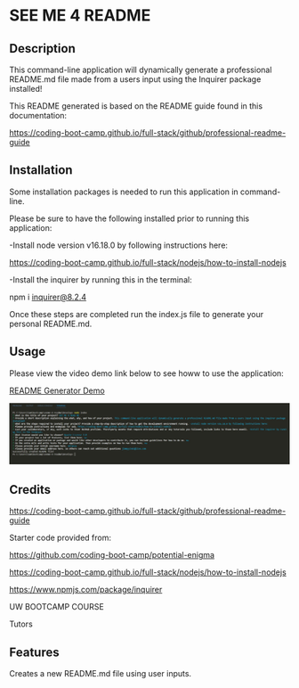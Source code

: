 # SEE ME 4 README

## Description

This command-line application will dynamically generate a professional README.md file made from a users input using the Inquirer package installed!  

This README generated is based on the README guide found in this documentation:

https://coding-boot-camp.github.io/full-stack/github/professional-readme-guide



## Installation

Some installation packages is needed to run this application in command-line.

Please be sure to have the following installed prior to running this application:

-Install node version v16.18.0 by following instructions here:

https://coding-boot-camp.github.io/full-stack/nodejs/how-to-install-nodejs

-Install the inquirer by running this in the terminal:

npm i inquirer@8.2.4

Once these steps are completed run the index.js file to generate your personal README.md.



## Usage

Please view the video demo link below to see howw to use the application:

<a href="https://drive.google.com/file/d/1yPUIkMFhLmLAXvvqVfR26ix_N5kz8YCw/view">README Generator Demo</a>

    
    
![alt text](./readmegenerator.jpg)



## Credits

https://coding-boot-camp.github.io/full-stack/github/professional-readme-guide

Starter code provided from:


https://github.com/coding-boot-camp/potential-enigma

https://coding-boot-camp.github.io/full-stack/nodejs/how-to-install-nodejs

https://www.npmjs.com/package/inquirer

UW BOOTCAMP COURSE

Tutors



## Features

Creates a new README.md file using user inputs.